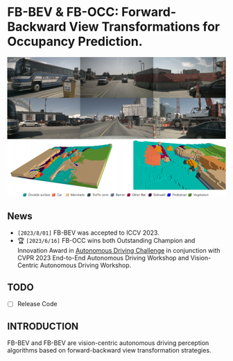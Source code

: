 # FB-BEV & FB-OCC: Forward-Backward View Transformations for Occupancy Prediction.

![](figs/demo_1.png)

## News
- `[2023/8/01]` FB-BEV was accepted to ICCV 2023.
- 🏆 `[2023/6/16]` FB-OCC wins both Outstanding Champion and Innovation Award  in [Autonomous Driving Challenge](https://opendrivelab.com/AD23Challenge.html#Track3) in conjunction with CVPR 2023  End-to-End Autonomous Driving Workshop and  Vision-Centric Autonomous Driving Workshop.

## TODO
- [ ] Release Code 

## INTRODUCTION

FB-BEV and FB-BEV are vision-centric autonomous driving perception algorithms based on forward-backward view transformation strategies.
 
